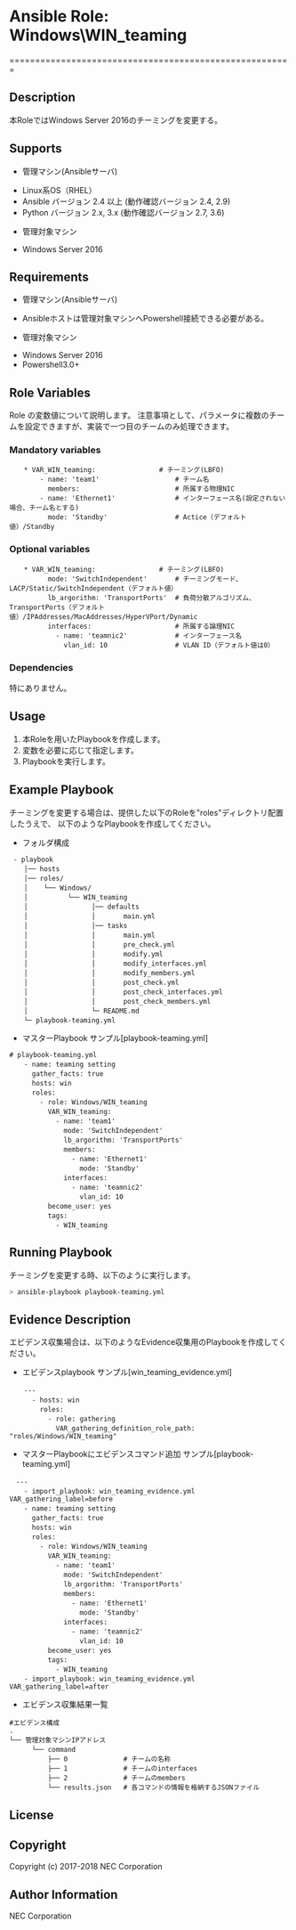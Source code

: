 # Ansible Role: Windows\WIN\_teaming
=======================================================

## Description
本RoleではWindows Server 2016のチーミングを変更する。

## Supports  
- 管理マシン(Ansibleサーバ)  
 * Linux系OS（RHEL）  
 * Ansible バージョン 2.4 以上 (動作確認バージョン 2.4, 2.9)
 * Python バージョン 2.x, 3.x  (動作確認バージョン 2.7, 3.6)
- 管理対象マシン
 * Windows Server 2016

## Requirements
- 管理マシン(Ansibleサーバ)
 * Ansibleホストは管理対象マシンへPowershell接続できる必要がある。
- 管理対象マシン
 * Windows Server 2016
 * Powershell3.0+

## Role Variables
Role の変数値について説明します。
注意事項として、パラメータに複数のチームを設定できますが、実装で一つ目のチームのみ処理できます。

### Mandatory variables
~~~
　  * VAR_WIN_teaming:                # チーミング(LBFO)
　      - name: 'team1'                   # チーム名
　        members:                        # 所属する物理NIC
　      - name: 'Ethernet1'               # インターフェース名(設定されない場合、チーム名とする)
　        mode: 'Standby'                 # Actice（デフォルト値）/Standby
~~~

### Optional variables
~~~
　  * VAR_WIN_teaming:                # チーミング(LBFO)
　        mode: 'SwitchIndependent'       # チーミングモード、LACP/Static/SwitchIndependent（デフォルト値）
　        lb_argorithm: 'TransportPorts'  # 負荷分散アルゴリズム、TransportPorts（デフォルト値）/IPAddresses/MacAddresses/HyperVPort/Dynamic
　        interfaces:                     # 所属する論理NIC
　          - name: 'teamnic2'            # インターフェース名
　            vlan_id: 10                 # VLAN ID（デフォルト値は0）
~~~

### Dependencies

特にありません。

## Usage

1. 本Roleを用いたPlaybookを作成します。
2. 変数を必要に応じて指定します。
3. Playbookを実行します。

## Example Playbook

チーミングを変更する場合は、提供した以下のRoleを"roles"ディレクトリ配置したうえで、
以下のようなPlaybookを作成してください。

- フォルダ構成
~~~
 - playbook
　  │── hosts
　  │── roles/
　  │    └── Windows/
　  │          └── WIN_teaming
　  │                │── defaults
　  │                │       main.yml
　  │                │── tasks
　  │                │       main.yml
　  │                │       pre_check.yml
　  │                │       modify.yml
　  │                │       modify_interfaces.yml
　  │                │       modify_members.yml
　  │                │       post_check.yml
　  │                │       post_check_interfaces.yml
　  │                │       post_check_members.yml
　  │                └─ README.md
　  └─ playbook-teaming.yml  
~~~

- マスターPlaybook サンプル[playbook-teaming.yml]
~~~
# playbook-teaming.yml
　  - name: teaming setting 
　    gather_facts: true  
　    hosts: win
　    roles:
　      - role: Windows/WIN_teaming
　        VAR_WIN_teaming:
　          - name: 'team1'
　            mode: 'SwitchIndependent'
　            lb_argorithm: 'TransportPorts'
　            members:
　              - name: 'Ethernet1'
　                mode: 'Standby'
　            interfaces:
　              - name: 'teamnic2'
　                vlan_id: 10 
　        become_user: yes
　        tags:
　          - WIN_teaming 
~~~

## Running Playbook

チーミングを変更する時、以下のように実行します。  

~~~sh
> ansible-playbook playbook-teaming.yml
~~~

## Evidence Description

エビデンス収集場合は、以下のようなEvidence収集用のPlaybookを作成してください。  

- エビデンスplaybook サンプル[win\_teaming\_evidence.yml]
~~~
　  ---
　    - hosts: win
　      roles:
　        - role: gathering
　          VAR_gathering_definition_role_path: "roles/Windows/WIN_teaming"
~~~

- マスターPlaybookにエビデンスコマンド追加 サンプル[playbook-teaming.yml]
~~~
　---
　  - import_playbook: win_teaming_evidence.yml VAR_gathering_label=before
　  - name: teaming setting 
　    gather_facts: true  
　    hosts: win
　    roles:
　      - role: Windows/WIN_teaming
　        VAR_WIN_teaming:
　          - name: 'team1'
　            mode: 'SwitchIndependent'
　            lb_argorithm: 'TransportPorts'
　            members:
　              - name: 'Ethernet1'
　                mode: 'Standby'
　            interfaces:
　              - name: 'teamnic2'
　                vlan_id: 10 
　        become_user: yes
　        tags:
　          - WIN_teaming 
　  - import_playbook: win_teaming_evidence.yml VAR_gathering_label=after
~~~

- エビデンス収集結果一覧
~~~
#エビデンス構成
.
└── 管理対象マシンIPアドレス
　    └── command
　        ├── 0              # チームの名称
　        ├── 1              # チームのinterfaces
　        ├── 2              # チームのmembers
　        └── results.json   # 各コマンドの情報を格納するJSONファイル
~~~

## License

## Copyright

Copyright (c) 2017-2018 NEC Corporation

## Author Information

NEC Corporation
